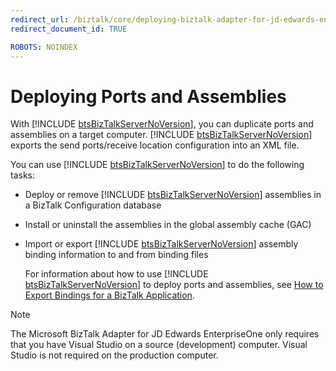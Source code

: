 ```yaml
---
redirect_url: /biztalk/core/deploying-biztalk-adapter-for-jd-edwards-enterpriseone/
redirect_document_id: TRUE

ROBOTS: NOINDEX
--- 
```


# Deploying Ports and Assemblies
With [!INCLUDE [btsBizTalkServerNoVersion](../includes/btsbiztalkservernoversion-md.md)], you can duplicate ports and assemblies on a target computer. [!INCLUDE [btsBizTalkServerNoVersion](../includes/btsbiztalkservernoversion-md.md)] exports the send ports/receive location configuration into an XML file.  
  
 You can use [!INCLUDE [btsBizTalkServerNoVersion](../includes/btsbiztalkservernoversion-md.md)] to do the following tasks:  
  
- Deploy or remove [!INCLUDE [btsBizTalkServerNoVersion](../includes/btsbiztalkservernoversion-md.md)] assemblies in a BizTalk Configuration database  
  
- Install or uninstall the assemblies in the global assembly cache (GAC)  
  
- Import or export [!INCLUDE [btsBizTalkServerNoVersion](../includes/btsbiztalkservernoversion-md.md)] assembly binding information to and from binding files  
  
  For information about how to use [!INCLUDE [btsBizTalkServerNoVersion](../includes/btsbiztalkservernoversion-md.md)] to deploy ports and assemblies, see [How to Export Bindings for a BizTalk Application](../core/how-to-export-bindings-for-a-biztalk-application.md).  
  
> [!NOTE]
>  The Microsoft BizTalk Adapter for JD Edwards EnterpriseOne only requires that you have Visual Studio on a source (development) computer. Visual Studio is not required on the production computer.  
  
